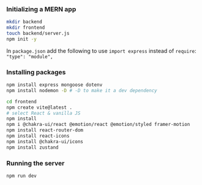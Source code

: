 ### Initializing a MERN app

```bash
mkdir backend
mkdir frontend
touch backend/server.js
npm init -y
```

In `package.json` add the following to use `import express` instead of `require`:
`"type": "module",`

### Installing packages

```bash
npm install express mongoose dotenv
npm install nodemon -D # -D to make it a dev dependency

cd frontend
npm create vite@latest .
# select React & vanilla JS
npm install
npm i @chakra-ui/react @emotion/react @emotion/styled framer-motion
npm install react-router-dom
npm install react-icons
npm install @chakra-ui/icons
npm install zustand
```

### Running the server

```bash
npm run dev
```

